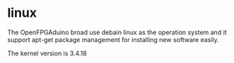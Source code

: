 # linux
The OpenFPGAduino broad use debain linux as the operation system and it support apt-get package management for installing new software easily.

The kernel version is 3.4.18
